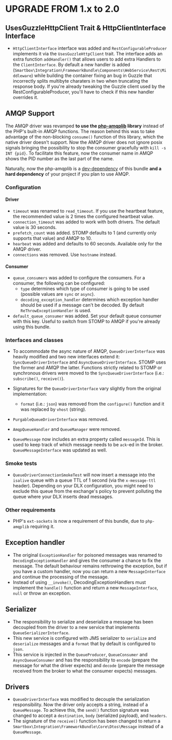# UPGRADE FROM 1.x to 2.0

## UsesGuzzleHttpClient Trait & HttpClientInterface Interface

* `HttpClientInterface` interface was added and `RestConfigurableProducer` implements it via the `UsesGuzzleHttpClient` trait. The interface adds an extra function `addHandler()` that allows users to add extra Handlers to the `ClientInterface`. By default a new handler is added (`Smartbox\Integration\FrameworkBundle\Components\WebService\Rest\Middleware`) while building the container fixing an bug in Guzzle that incorrectly splits multibyte charaters in two when truncating the response body. If you're already tweaking the Guzzle client used by the RestConfigurableProducer, you'll have to check if this new handler overrides it.


## AMQP Support

The AMQP driver was revamped **to use the [php-amqplib](https://github.com/php-amqplib/php-amqplib) library** instead of the PHP's built-in AMQP functions. The reason behind this was to take advantage of the non-blocking `consume()` function of this library, which the native driver doesn't support. Now the AMQP driver does not ignore posix signals bringing the possibility to stop the consumer gracefully with `kill -s INT {pid}`. To facilitate this feature, now the consumer name in AMQP shows the PID number as the last part of the name.

Naturally, now the php-amqplib is a [dev-dependency](https://getcomposer.org/doc/04-schema.md#require-dev) of this bundle **and a hard dependency** of your project if you plan to use AMQP.

### Configuration
#### Driver
* `timeout` was renamed to `read_timeout`. If you use the heartbeat feature, the recommended value is 2 times the configured heartbeat value.
* `connection_timeout` was added to work with both drivers. The default value is 30 seconds.
* `prefetch_count` was added. STOMP defaults to 1 (and currently only supports that value) and AMQP to 10.
* `hearbeat` was added and defaults to 60 seconds. Available only for the AMQP driver.
* `connections` was removed. Use `hostname` instead.

#### Consumer
* `queue_consumers` was added to configure the consumers. For a consumer, the following can be configured:
    * `type` determines which type of consumer is going to be used (possible values are `sync` or `async`).
    * `decoding_exception_handler` determines which exception handler should be used if a message can't be decoded. By default `ReThrowExceptionHandler` is used.
* `default_queue_consumer` was added. Set your default queue consumer with this key. Useful to switch from STOMP to AMQP if you're already using this bundle.

### Interfaces and classes

* To accommodate the async nature of AMQP, `QueueDriverInterface` was heavily modified and two new interfaces extend it: `SyncQueueDriverInterface` and `AsyncQueueDriverInterface`. STOMP uses the former and AMQP the latter. Functions strictly related to STOMP or synchronous drivers were moved to the `SyncQueueDriverInterface` (i.e.: `subscribe()`, `receive()`). 
 
* Signatures for the `QueueDriverInterface` vary slightly from the original implementation:
    * `format` (i.e.: `json`) was removed from the `configure()` function and it was replaced by `vhost` (string).

* `PurgableQueueDriverInterface` was removed.
* `AmqpQueueHandler` and `QueueManager` were removed.
* `QueueMessage` now includes an extra property called `messageId`. This is used to keep track of which message needs to be `ack`-ed in the broker. `QueueMessageInterface` was updated as well.

### Smoke tests

* `QueueDriverConnectionSmokeTest` will now insert a message into the `isalive` queue with a queue TTL of 1 second (via the `x-message-ttl` header). Depending on your DLX configuration, you might need to exclude this queue from the exchange's policy to prevent polluting the queue where your DLX inserts dead messages.

### Other requirements

* PHP's `ext-sockets` is now a requirement of this bundle, due to `php-amqplib` requiring it.

## Exception handler

* The original `ExceptionHandler` for poisoned messages was renamed to `DecodingExceptionHandler` and gives the consumer a chance to fix the message. The default behaviour remains rethrowing the exception, but if you have a custom handler, now you can return a new `MessageInterface` and continue the processing of the message.
* Instead of using `__invoke()`, DecodingExceptionHandlers must implement the `handle()` function and return a new `MessageInterface`, `null` or throw an exception. 

## Serializer
* The responsibility to serialize and deserialize a message has been decoupled from the driver to a new service that implements `QueueSerializerInterface`.
* This new service is configured with JMS serializer to `serialize` and `deserialize` messages and a `format` that by default is configured to `json`.
* This service is injected in the `QueueProducer`, `QueueConsumer` and `AsyncQueueConsumer` and has the responsibility to `encode` (prepare the message for what the driver expects) and `decode` (prepare the message received from the broker to what the consumer expects) messages.

## Drivers

* `QueueDriverInterface` was modified to decouple the serialization responsibility. Now the driver only accepts a string, instead of a `QueueMessage`. To achieve this, the `send()` function signature was changed to accept a `destination`, `body` (serialized payload), and `headers`.
* The signature of the `receive()` function has been changed to return a `Smartbox\Integration\FrameworkBundle\Core\Dtos\Message` instead of a `QueueMessage`.
